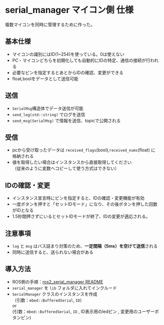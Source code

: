 # serial_manager マイコン側 仕様

複数マイコンを同時に管理するために作った。

## 基本仕様

- マイコンの識別にはID(1~254)を使っている。0は使えない
- PC・マイコンどちらを初期化しても自動的にIDの特定、通信の接続が行われる
- 必要なピンを指定するとあとからIDの確認、変更ができる
- float,boolをデータとして送信可能

## 送信
- `SerialMsg`構造体でデータ送信が可能
- `send_log(std::string)` でログを送信
- `send_msg(SerialMsg)` で情報を送信、topicで公開される

## 受信

- pcから受け取ったデータは `received_flags`(bool),`received_nums`(float) に格納される
- 値を取得したい場合はインスタンスから直接取得してください  
  （従来のように変数へコピーして使う方式はできない）


## IDの確認・変更

- インスタンス宣言時にピンを指定すると、IDの確認・変更機能が有効
- 一度ボタンを押すと「セットIDモード」になり、その後ボタンを押した回数がIDとなる
- 1.5秒間押さずにいるとセットIDモードが終了、IDの変更が適応される。


## 注意事項

- `log` と `msg` はバス詰まり対策のため、**一定間隔（5ms）を空けて送信**される
- 同時に送信すると、送られない場合がある


## 導入方法

- ROS側の手順：[ros2_serial_manager README](https://github.com/TomoNi1130/ros2_serial_manager/blob/main/README.md)
- `serial_manager` を `lib` フォルダに入れてインクルード
- `SerialManager` クラスのインスタンスを作成  
  （引数：`mbed::BufferedSerial`, `ID`）  
                or  
   (引数：`mbed::BufferedSerial`, `ID` , ID表示用のledピン , 変更用のユーザーボタンピン)